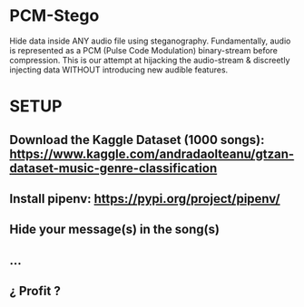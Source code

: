 # PCM-Stego
Hide data inside ANY audio file using steganography. Fundamentally, audio is represented as a PCM (Pulse Code Modulation) binary-stream before compression. This is our attempt at hijacking the audio-stream &amp; discreetly injecting data WITHOUT introducing new audible features.

# SETUP
## Download the Kaggle Dataset (1000 songs): https://www.kaggle.com/andradaolteanu/gtzan-dataset-music-genre-classification
## Install pipenv: https://pypi.org/project/pipenv/
## Hide your message(s) in the song(s)
## ...
## ¿ Profit ?
